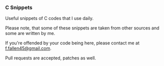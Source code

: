 ### C Snippets
Useful snippets of C codes that I use daily.

Please note, that some of these snippets are taken from other sources and some are written by me.

If you're offended by your code being here, please contact me at <f.fallen45@gmail.com>.

Pull requests are accepted, patches as well.
